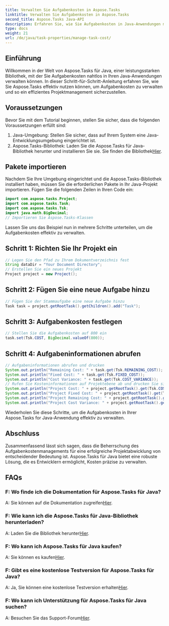 ```yaml
---
title: Verwalten Sie Aufgabenkosten in Aspose.Tasks
linktitle: Verwalten Sie Aufgabenkosten in Aspose.Tasks
second_title: Aspose.Tasks Java-API
description: Erfahren Sie, wie Sie Aufgabenkosten in Java-Anwendungen mithilfe von Aspose.Tasks verwalten. Befolgen Sie unsere Schritt-für-Schritt-Anleitung für ein effektives Projektkostenmanagement.
type: docs
weight: 21
url: /de/java/task-properties/manage-task-cost/
---
```

## Einführung
Willkommen in der Welt von Aspose.Tasks für Java, einer leistungsstarken Bibliothek, mit der Sie Aufgabenkosten nahtlos in Ihren Java-Anwendungen verwalten können. In dieser Schritt-für-Schritt-Anleitung erfahren Sie, wie Sie Aspose.Tasks effektiv nutzen können, um Aufgabenkosten zu verwalten und so ein effizientes Projektmanagement sicherzustellen.
## Voraussetzungen
Bevor Sie mit dem Tutorial beginnen, stellen Sie sicher, dass die folgenden Voraussetzungen erfüllt sind:
1. Java-Umgebung: Stellen Sie sicher, dass auf Ihrem System eine Java-Entwicklungsumgebung eingerichtet ist.
2. Aspose.Tasks-Bibliothek: Laden Sie die Aspose.Tasks für Java-Bibliothek herunter und installieren Sie sie. Sie finden die Bibliothek[Hier](https://releases.aspose.com/tasks/java/).
## Pakete importieren
Nachdem Sie Ihre Umgebung eingerichtet und die Aspose.Tasks-Bibliothek installiert haben, müssen Sie die erforderlichen Pakete in Ihr Java-Projekt importieren. Fügen Sie die folgenden Zeilen in Ihren Code ein:
```java
import com.aspose.tasks.Project;
import com.aspose.tasks.Task;
import com.aspose.tasks.Tsk;
import java.math.BigDecimal;
// Importieren Sie Aspose.Tasks-Klassen
```
Lassen Sie uns das Beispiel nun in mehrere Schritte unterteilen, um die Aufgabenkosten effektiv zu verwalten.
## Schritt 1: Richten Sie Ihr Projekt ein
```java
// Legen Sie den Pfad zu Ihrem Dokumentverzeichnis fest
String dataDir = "Your Document Directory";
// Erstellen Sie ein neues Projekt
Project project = new Project();
```
## Schritt 2: Fügen Sie eine neue Aufgabe hinzu
```java
// Fügen Sie der Stammaufgabe eine neue Aufgabe hinzu
Task task = project.getRootTask().getChildren().add("Task");
```
## Schritt 3: Aufgabenkosten festlegen
```java
// Stellen Sie die Aufgabenkosten auf 800 ein
task.set(Tsk.COST, BigDecimal.valueOf(800));
```
## Schritt 4: Aufgabeninformationen abrufen
```java
// Aufgabeninformationen abrufen und drucken
System.out.println("Remaining Cost: " + task.get(Tsk.REMAINING_COST));
System.out.println("Fixed Cost: " + task.get(Tsk.FIXED_COST));
System.out.println("Cost Variance: " + task.get(Tsk.COST_VARIANCE));
// Rufen Sie Kosteninformationen auf Projektebene ab und drucken Sie sie aus
System.out.println("Project Cost: " + project.getRootTask().get(Tsk.COST));
System.out.println("Project Fixed Cost: " + project.getRootTask().get(Tsk.FIXED_COST));
System.out.println("Project Remaining Cost: " + project.getRootTask().get(Tsk.REMAINING_COST));
System.out.println("Project Cost Variance: " + project.getRootTask().get(Tsk.COST_VARIANCE));
```
Wiederholen Sie diese Schritte, um die Aufgabenkosten in Ihrer Aspose.Tasks for Java-Anwendung effektiv zu verwalten.
## Abschluss
Zusammenfassend lässt sich sagen, dass die Beherrschung des Aufgabenkostenmanagements für eine erfolgreiche Projektabwicklung von entscheidender Bedeutung ist. Aspose.Tasks für Java bietet eine robuste Lösung, die es Entwicklern ermöglicht, Kosten präzise zu verwalten.
## FAQs
### F: Wo finde ich die Dokumentation für Aspose.Tasks für Java?
 A: Sie können auf die Dokumentation zugreifen[Hier](https://reference.aspose.com/tasks/java/).
### F: Wie kann ich die Aspose.Tasks für Java-Bibliothek herunterladen?
 A: Laden Sie die Bibliothek herunter[Hier](https://releases.aspose.com/tasks/java/).
### F: Wo kann ich Aspose.Tasks für Java kaufen?
 A: Sie können es kaufen[Hier](https://purchase.aspose.com/buy).
### F: Gibt es eine kostenlose Testversion für Aspose.Tasks für Java?
 A: Ja, Sie können eine kostenlose Testversion erhalten[Hier](https://releases.aspose.com/).
### F: Wo kann ich Unterstützung für Aspose.Tasks für Java suchen?
 A: Besuchen Sie das Support-Forum[Hier](https://forum.aspose.com/c/tasks/15).